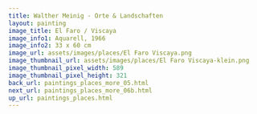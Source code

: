 ```yaml
---
title: Walther Meinig - Orte & Landschaften
layout: painting
image_title: El Faro / Viscaya
image_info1: Aquarell, 1966
image_info2: 33 x 60 cm
image_url: assets/images/places/El Faro Viscaya.png
image_thumbnail_url: assets/images/places/El Faro Viscaya-klein.png
image_thumbnail_pixel_width: 589
image_thumbnail_pixel_height: 321
back_url: paintings_places_more_05.html
next_url: paintings_places_more_06b.html
up_url: paintings_places.html
---
```


